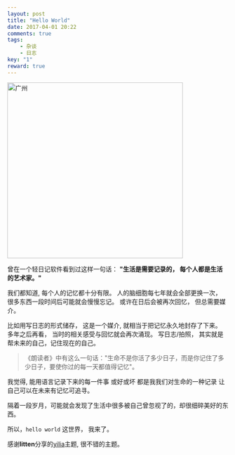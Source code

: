 ```yaml
---
layout: post
title: "Hello World"
date: 2017-04-01 20:22
comments: true
tags: 
    - 杂谈 
    - 日志
key: "1"
reward: true
---
```


<img src="https://wx4.sinaimg.cn/mw690/005Lzozrgy1ftqwqmjiqaj30xc0m97c7.jpg" alt="广州" width="400">

曾在一个轻日记软件看到过这样一句话：
**"生活是需要记录的， 每个人都是生活的艺术家。"**


我们都知道, 每个人的记忆都十分有限。
人的脑细胞每七年就会全部更换一次， 很多东西一段时间后可能就会慢慢忘记。
或许在日后会被再次回忆， 但总需要媒介。 

比如用写日志的形式储存， 这是一个媒介, 就相当于把记忆永久地封存了下来。 
多年之后再看， 当时的相关感受与回忆就会再次涌现。 
写日志/拍照， 其实就是帮未来的自己，记住现在的自己。

<!-- more -->

>《朗读者》中有这么一句话："生命不是你活了多少日子，而是你记住了多少日子，要使你过的每一天都值得记忆"。

我觉得, 能用语言记录下来的每一件事
或好或坏
都是我我们对生命的一种记录
让自己可以在未来有记忆可追寻。


隔着一段岁月，可能就会发现了生活中很多被自己曾忽视了的，却很细碎美好的东西。

所以，`hello world` 这世界， 我来了。

感谢**litten**分享的[yilia](https://github.com/litten/hexo-theme-yilia)主题, 很不错的主题。

<!-- 
别的页面的应用的引用
##**一个例子**
<iframe id="demoIframe" src="/assets/demo/mediator/demo.html" width="500" height="314" scrolling="no"></iframe>
或者点这里弹出看[demo](/assets/demo/mediator/demo.html) 

图片引用
![广州](http://oxoz3bzmd.bkt.clouddn.com/18-2-27/9257867.jpg-picture)

视频引用
<video controls="" autoplay="" name="media"><source src="/assets/video/yilia-mobile.mp4" type="video/mp4"></video>
 -->


